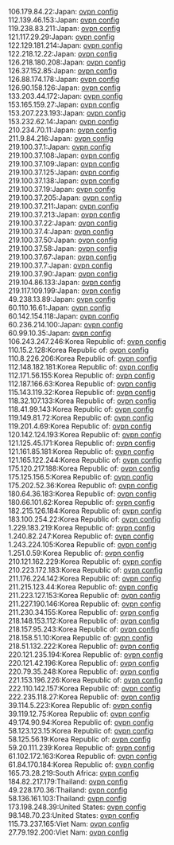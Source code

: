 106.179.84.22:Japan: [ovpn config](vpn/106_179_84_22.ovpn)  
112.139.46.153:Japan: [ovpn config](vpn/112_139_46_153.ovpn)  
119.238.83.211:Japan: [ovpn config](vpn/119_238_83_211.ovpn)  
121.117.29.29:Japan: [ovpn config](vpn/121_117_29_29.ovpn)  
122.129.181.214:Japan: [ovpn config](vpn/122_129_181_214.ovpn)  
122.218.12.22:Japan: [ovpn config](vpn/122_218_12_22.ovpn)  
126.218.180.208:Japan: [ovpn config](vpn/126_218_180_208.ovpn)  
126.37.152.85:Japan: [ovpn config](vpn/126_37_152_85.ovpn)  
126.88.174.178:Japan: [ovpn config](vpn/126_88_174_178.ovpn)  
126.90.158.126:Japan: [ovpn config](vpn/126_90_158_126.ovpn)  
133.203.44.172:Japan: [ovpn config](vpn/133_203_44_172.ovpn)  
153.165.159.27:Japan: [ovpn config](vpn/153_165_159_27.ovpn)  
153.207.223.193:Japan: [ovpn config](vpn/153_207_223_193.ovpn)  
153.232.62.14:Japan: [ovpn config](vpn/153_232_62_14.ovpn)  
210.234.70.11:Japan: [ovpn config](vpn/210_234_70_11.ovpn)  
211.9.84.216:Japan: [ovpn config](vpn/211_9_84_216.ovpn)  
219.100.37.1:Japan: [ovpn config](vpn/219_100_37_1.ovpn)  
219.100.37.108:Japan: [ovpn config](vpn/219_100_37_108.ovpn)  
219.100.37.109:Japan: [ovpn config](vpn/219_100_37_109.ovpn)  
219.100.37.125:Japan: [ovpn config](vpn/219_100_37_125.ovpn)  
219.100.37.138:Japan: [ovpn config](vpn/219_100_37_138.ovpn)  
219.100.37.19:Japan: [ovpn config](vpn/219_100_37_19.ovpn)  
219.100.37.205:Japan: [ovpn config](vpn/219_100_37_205.ovpn)  
219.100.37.211:Japan: [ovpn config](vpn/219_100_37_211.ovpn)  
219.100.37.213:Japan: [ovpn config](vpn/219_100_37_213.ovpn)  
219.100.37.22:Japan: [ovpn config](vpn/219_100_37_22.ovpn)  
219.100.37.4:Japan: [ovpn config](vpn/219_100_37_4.ovpn)  
219.100.37.50:Japan: [ovpn config](vpn/219_100_37_50.ovpn)  
219.100.37.58:Japan: [ovpn config](vpn/219_100_37_58.ovpn)  
219.100.37.67:Japan: [ovpn config](vpn/219_100_37_67.ovpn)  
219.100.37.7:Japan: [ovpn config](vpn/219_100_37_7.ovpn)  
219.100.37.90:Japan: [ovpn config](vpn/219_100_37_90.ovpn)  
219.104.86.133:Japan: [ovpn config](vpn/219_104_86_133.ovpn)  
219.117.109.199:Japan: [ovpn config](vpn/219_117_109_199.ovpn)  
49.238.13.89:Japan: [ovpn config](vpn/49_238_13_89.ovpn)  
60.110.16.61:Japan: [ovpn config](vpn/60_110_16_61.ovpn)  
60.142.154.118:Japan: [ovpn config](vpn/60_142_154_118.ovpn)  
60.236.214.100:Japan: [ovpn config](vpn/60_236_214_100.ovpn)  
60.99.10.35:Japan: [ovpn config](vpn/60_99_10_35.ovpn)  
106.243.247.246:Korea Republic of: [ovpn config](vpn/106_243_247_246.ovpn)  
110.15.2.128:Korea Republic of: [ovpn config](vpn/110_15_2_128.ovpn)  
110.8.226.206:Korea Republic of: [ovpn config](vpn/110_8_226_206.ovpn)  
112.148.182.181:Korea Republic of: [ovpn config](vpn/112_148_182_181.ovpn)  
112.171.56.155:Korea Republic of: [ovpn config](vpn/112_171_56_155.ovpn)  
112.187.166.63:Korea Republic of: [ovpn config](vpn/112_187_166_63.ovpn)  
115.143.119.32:Korea Republic of: [ovpn config](vpn/115_143_119_32.ovpn)  
118.32.107.133:Korea Republic of: [ovpn config](vpn/118_32_107_133.ovpn)  
118.41.99.143:Korea Republic of: [ovpn config](vpn/118_41_99_143.ovpn)  
119.149.81.72:Korea Republic of: [ovpn config](vpn/119_149_81_72.ovpn)  
119.201.4.69:Korea Republic of: [ovpn config](vpn/119_201_4_69.ovpn)  
120.142.124.193:Korea Republic of: [ovpn config](vpn/120_142_124_193.ovpn)  
121.125.45.171:Korea Republic of: [ovpn config](vpn/121_125_45_171.ovpn)  
121.161.85.181:Korea Republic of: [ovpn config](vpn/121_161_85_181.ovpn)  
121.165.122.244:Korea Republic of: [ovpn config](vpn/121_165_122_244.ovpn)  
175.120.217.188:Korea Republic of: [ovpn config](vpn/175_120_217_188.ovpn)  
175.125.156.5:Korea Republic of: [ovpn config](vpn/175_125_156_5.ovpn)  
175.202.52.36:Korea Republic of: [ovpn config](vpn/175_202_52_36.ovpn)  
180.64.36.183:Korea Republic of: [ovpn config](vpn/180_64_36_183.ovpn)  
180.66.101.62:Korea Republic of: [ovpn config](vpn/180_66_101_62.ovpn)  
182.215.126.184:Korea Republic of: [ovpn config](vpn/182_215_126_184.ovpn)  
183.100.254.22:Korea Republic of: [ovpn config](vpn/183_100_254_22.ovpn)  
1.229.183.219:Korea Republic of: [ovpn config](vpn/1_229_183_219.ovpn)  
1.240.82.247:Korea Republic of: [ovpn config](vpn/1_240_82_247.ovpn)  
1.243.224.105:Korea Republic of: [ovpn config](vpn/1_243_224_105.ovpn)  
1.251.0.59:Korea Republic of: [ovpn config](vpn/1_251_0_59.ovpn)  
210.121.162.229:Korea Republic of: [ovpn config](vpn/210_121_162_229.ovpn)  
210.223.172.183:Korea Republic of: [ovpn config](vpn/210_223_172_183.ovpn)  
211.176.224.142:Korea Republic of: [ovpn config](vpn/211_176_224_142.ovpn)  
211.215.123.44:Korea Republic of: [ovpn config](vpn/211_215_123_44.ovpn)  
211.223.127.153:Korea Republic of: [ovpn config](vpn/211_223_127_153.ovpn)  
211.227.190.146:Korea Republic of: [ovpn config](vpn/211_227_190_146.ovpn)  
211.230.34.155:Korea Republic of: [ovpn config](vpn/211_230_34_155.ovpn)  
218.148.153.112:Korea Republic of: [ovpn config](vpn/218_148_153_112.ovpn)  
218.157.95.243:Korea Republic of: [ovpn config](vpn/218_157_95_243.ovpn)  
218.158.51.10:Korea Republic of: [ovpn config](vpn/218_158_51_10.ovpn)  
218.51.132.222:Korea Republic of: [ovpn config](vpn/218_51_132_222.ovpn)  
220.121.235.194:Korea Republic of: [ovpn config](vpn/220_121_235_194.ovpn)  
220.121.42.196:Korea Republic of: [ovpn config](vpn/220_121_42_196.ovpn)  
220.79.35.248:Korea Republic of: [ovpn config](vpn/220_79_35_248.ovpn)  
221.153.196.226:Korea Republic of: [ovpn config](vpn/221_153_196_226.ovpn)  
222.110.142.157:Korea Republic of: [ovpn config](vpn/222_110_142_157.ovpn)  
222.235.118.27:Korea Republic of: [ovpn config](vpn/222_235_118_27.ovpn)  
39.114.5.223:Korea Republic of: [ovpn config](vpn/39_114_5_223.ovpn)  
39.119.12.75:Korea Republic of: [ovpn config](vpn/39_119_12_75.ovpn)  
49.174.90.94:Korea Republic of: [ovpn config](vpn/49_174_90_94.ovpn)  
58.123.123.15:Korea Republic of: [ovpn config](vpn/58_123_123_15.ovpn)  
58.125.56.19:Korea Republic of: [ovpn config](vpn/58_125_56_19.ovpn)  
59.20.111.239:Korea Republic of: [ovpn config](vpn/59_20_111_239.ovpn)  
61.102.172.163:Korea Republic of: [ovpn config](vpn/61_102_172_163.ovpn)  
61.84.170.184:Korea Republic of: [ovpn config](vpn/61_84_170_184.ovpn)  
165.73.28.219:South Africa: [ovpn config](vpn/165_73_28_219.ovpn)  
184.82.217.179:Thailand: [ovpn config](vpn/184_82_217_179.ovpn)  
49.228.170.36:Thailand: [ovpn config](vpn/49_228_170_36.ovpn)  
58.136.161.103:Thailand: [ovpn config](vpn/58_136_161_103.ovpn)  
173.198.248.39:United States: [ovpn config](vpn/173_198_248_39.ovpn)  
98.148.70.23:United States: [ovpn config](vpn/98_148_70_23.ovpn)  
115.73.237.165:Viet Nam: [ovpn config](vpn/115_73_237_165.ovpn)  
27.79.192.200:Viet Nam: [ovpn config](vpn/27_79_192_200.ovpn)  
